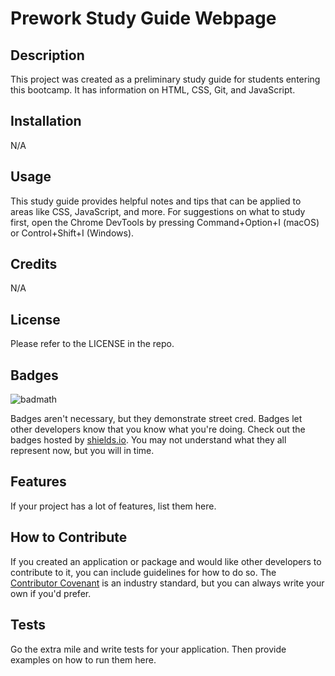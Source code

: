 # Prework Study Guide Webpage

## Description

This project was created as a preliminary study guide for students entering this bootcamp. It has information on HTML, CSS, Git, and JavaScript.

## Installation

N/A

## Usage

This study guide provides helpful notes and tips that can be applied to areas like CSS, JavaScript, and more. For suggestions on what to study first, open the Chrome DevTools by pressing Command+Option+I (macOS) or Control+Shift+I (Windows).

## Credits

N/A

## License

Please refer to the LICENSE in the repo.

## Badges

![badmath](https://img.shields.io/github/languages/top/nielsenjared/badmath)

Badges aren't necessary, but they demonstrate street cred. Badges let other developers know that you know what you're doing. Check out the badges hosted by [shields.io](https://shields.io/). You may not understand what they all represent now, but you will in time.

## Features

If your project has a lot of features, list them here.

## How to Contribute

If you created an application or package and would like other developers to contribute to it, you can include guidelines for how to do so. The [Contributor Covenant](https://www.contributor-covenant.org/) is an industry standard, but you can always write your own if you'd prefer.

## Tests

Go the extra mile and write tests for your application. Then provide examples on how to run them here.
